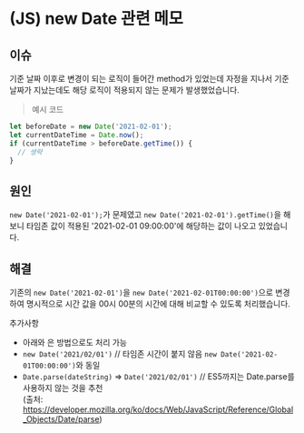 # (JS) new Date 관련 메모

## 이슈
기준 날짜 이후로 변경이 되는 로직이 들어간 method가 있었는데 자정을 지나서 기준 날짜가 지났는데도 해당 로직이 적용되지 않는 문제가 발생했었습니다.

> 예시 코드

```js
let beforeDate = new Date('2021-02-01');
let currentDateTime = Date.now();
if (currentDateTime > beforeDate.getTime()) {
  // 생략
}

```

## 원인

`new Date('2021-02-01');`가 문제였고 `new Date('2021-02-01').getTime()`을 해보니 타임존 값이 적용된 '2021-02-01 09:00:00'에 해당하는 값이 나오고 있었습니다.

## 해결

기존의 `new Date('2021-02-01')`을 `new Date('2021-02-01T00:00:00')`으로 변경하여 명시적으로 시간 값을 00시 00분의 시간에 대해 비교할 수 있도록 처리했습니다.

추가사항
 - 아래와 은 방법으로도 처리 가능
 - `new Date('2021/02/01')`  // 타임존 시간이 붙지 않음 `new Date('2021-02-01T00:00:00')`와 동일
 - `Date.parse(dateString)` => `Date('2021/02/01')`  // ES5까지는 Date.parse를 사용하지 않는 것을 추천  
(출처: https://developer.mozilla.org/ko/docs/Web/JavaScript/Reference/Global_Objects/Date/parse)
 


